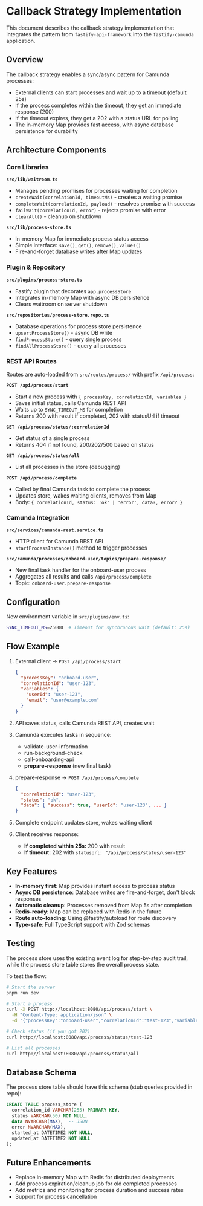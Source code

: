 # Callback Strategy Implementation

This document describes the callback strategy implementation that integrates the pattern from `fastify-api-framework` into the `fastify-camunda` application.

## Overview

The callback strategy enables a sync/async pattern for Camunda processes:

- External clients can start processes and wait up to a timeout (default 25s)
- If the process completes within the timeout, they get an immediate response (200)
- If the timeout expires, they get a 202 with a status URL for polling
- The in-memory Map provides fast access, with async database persistence for durability

## Architecture Components

### Core Libraries

**`src/lib/waitroom.ts`**

- Manages pending promises for processes waiting for completion
- `createWait(correlationId, timeoutMs)` - creates a waiting promise
- `completeWait(correlationId, payload)` - resolves promise with success
- `failWait(correlationId, error)` - rejects promise with error
- `clearAll()` - cleanup on shutdown

**`src/lib/process-store.ts`**

- In-memory Map for immediate process status access
- Simple interface: `save()`, `get()`, `remove()`, `values()`
- Fire-and-forget database writes after Map updates

### Plugin & Repository

**`src/plugins/process-store.ts`**

- Fastify plugin that decorates `app.processStore`
- Integrates in-memory Map with async DB persistence
- Clears waitroom on server shutdown

**`src/repositories/process-store.repo.ts`**

- Database operations for process store persistence
- `upsertProcessStore()` - async DB write
- `findProcessStore()` - query single process
- `findAllProcessStore()` - query all processes

### REST API Routes

Routes are auto-loaded from `src/routes/process/` with prefix `/api/process`:

**`POST /api/process/start`**

- Start a new process with `{ processKey, correlationId, variables }`
- Saves initial status, calls Camunda REST API
- Waits up to `SYNC_TIMEOUT_MS` for completion
- Returns 200 with result if completed, 202 with statusUrl if timeout

**`GET /api/process/status/:correlationId`**

- Get status of a single process
- Returns 404 if not found, 200/202/500 based on status

**`GET /api/process/status/all`**

- List all processes in the store (debugging)

**`POST /api/process/complete`**

- Called by final Camunda task to complete the process
- Updates store, wakes waiting clients, removes from Map
- Body: `{ correlationId, status: 'ok' | 'error', data?, error? }`

### Camunda Integration

**`src/services/camunda-rest.service.ts`**

- HTTP client for Camunda REST API
- `startProcessInstance()` method to trigger processes

**`src/camunda/processes/onboard-user/topics/prepare-response/`**

- New final task handler for the onboard-user process
- Aggregates all results and calls `/api/process/complete`
- Topic: `onboard-user.prepare-response`

## Configuration

New environment variable in `src/plugins/env.ts`:

```bash
SYNC_TIMEOUT_MS=25000  # Timeout for synchronous wait (default: 25s)
```

## Flow Example

1. External client → `POST /api/process/start`

   ```json
   {
     "processKey": "onboard-user",
     "correlationId": "user-123",
     "variables": {
       "userId": "user-123",
       "email": "user@example.com"
     }
   }
   ```

2. API saves status, calls Camunda REST API, creates wait

3. Camunda executes tasks in sequence:

   - validate-user-information
   - run-background-check
   - call-onboarding-api
   - **prepare-response** (new final task)

4. prepare-response → `POST /api/process/complete`

   ```json
   {
     "correlationId": "user-123",
     "status": "ok",
     "data": { "success": true, "userId": "user-123", ... }
   }
   ```

5. Complete endpoint updates store, wakes waiting client

6. Client receives response:
   - **If completed within 25s:** 200 with result
   - **If timeout:** 202 with `statusUrl: "/api/process/status/user-123"`

## Key Features

- **In-memory first**: Map provides instant access to process status
- **Async DB persistence**: Database writes are fire-and-forget, don't block responses
- **Automatic cleanup**: Processes removed from Map 5s after completion
- **Redis-ready**: Map can be replaced with Redis in the future
- **Route auto-loading**: Using @fastify/autoload for route discovery
- **Type-safe**: Full TypeScript support with Zod schemas

## Testing

The process store uses the existing event log for step-by-step audit trail, while the process store table stores the overall process state.

To test the flow:

```bash
# Start the server
pnpm run dev

# Start a process
curl -X POST http://localhost:8080/api/process/start \
  -H "Content-Type: application/json" \
  -d '{"processKey":"onboard-user","correlationId":"test-123","variables":{"userId":"test"}}'

# Check status (if you got 202)
curl http://localhost:8080/api/process/status/test-123

# List all processes
curl http://localhost:8080/api/process/status/all
```

## Database Schema

The process store table should have this schema (stub queries provided in repo):

```sql
CREATE TABLE process_store (
  correlation_id VARCHAR(255) PRIMARY KEY,
  status VARCHAR(50) NOT NULL,
  data NVARCHAR(MAX),  -- JSON
  error NVARCHAR(MAX),
  started_at DATETIME2 NOT NULL,
  updated_at DATETIME2 NOT NULL
);
```

## Future Enhancements

- Replace in-memory Map with Redis for distributed deployments
- Add process expiration/cleanup job for old completed processes
- Add metrics and monitoring for process duration and success rates
- Support for process cancellation
